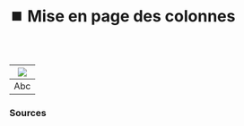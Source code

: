 # ⏹️ Mise en page des colonnes

  
### &nbsp;

|![](links/Typo_Semiotic_01_intro_v2.gif) |
|:---:|
| Abc |



### Sources

<!-- - **Prénom Nom**  
  *Titre*, 0000 -->

<!-- [^1]: Adrian Frutiger, *Type, Sign, Symbol*, 1980 -->

